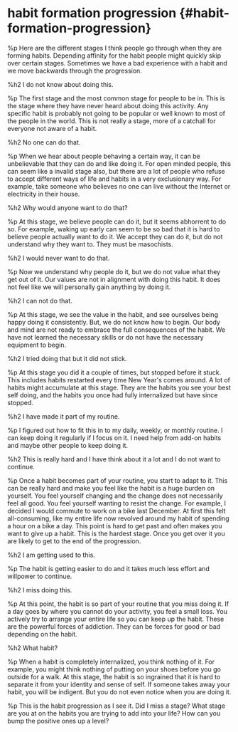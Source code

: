# habit formation progression {#habit-formation-progression}
%p
  Here are the different stages I think people go through when they are
  forming habits. Depending affinity for the habit people might quickly
  skip over certain stages. Sometimes we have a bad experience with a
  habit and we move backwards through the progression.

%h2 I do not know about doing this.

%p
  The first stage and the most common stage for people to be in. This is
  the stage where they have never heard about doing this activity. Any
  specific habit is probably not going to be popular or well known to
  most of the people in the world. This is not really a stage, more of a
  catchall for everyone not aware of a habit.

%h2 No one can do that.

%p
  When we hear about people behaving a certain way, it can be
  unbelievable that they can do and like doing it. For open minded
  people, this can seem like a invalid stage also, but there are a lot
  of people who refuse to accept different ways of life and habits in a
  very exclusionary way. For example, take someone who believes no one
  can live without the Internet or electricity in their house.

%h2 Why would anyone want to do that?

%p
  At this stage, we believe people can do it, but it seems abhorrent to
  do so. For example, waking up early can seem to be so bad that it is
  hard to believe people actually want to do it. We accept they can do
  it, but do not understand why they want to. They must be masochists.

%h2 I would never want to do that.

%p
  Now we understand why people do it, but we do not value what they get
  out of it. Our values are not in alignment with doing this habit. It
  does not feel like we will personally gain anything by doing it.

%h2 I can not do that.

%p
  At this stage, we see the value in the habit, and see ourselves being
  happy doing it consistently. But, we do not know how to begin. Our
  body and mind are not ready to embrace the full consequences of the
  habit. We have not learned the necessary skills or do not have the
  necessary equipment to begin.

%h2 I tried doing that but it did not stick.

%p
  At this stage you did it a couple of times, but stopped before it
  stuck. This includes habits restarted every time New Year's comes
  around. A lot of habits might accumulate at this stage. They are the
  habits you see your best self doing, and the habits you once had fully
  internalized but have since stopped.

%h2 I have made it part of my routine.

%p
  I figured out how to fit this in to my daily, weekly, or monthly
  routine. I can keep doing it regularly if I focus on it. I need help
  from add-on habits and maybe other people to keep doing it.

%h2
  This is really hard and I have think about it a lot and I do not
  want to continue.

%p
  Once a habit becomes part of your routine, you start to adapt to
  it. This can be really hard and make you feel like the habit is a huge
  burden on yourself. You feel yourself changing and the change does not
  necessarily feel all good. You feel yourself wanting to resist the
  change. For example, I decided I would commute to work on a bike last
  December. At first this felt all-consuming, like my entire life now
  revolved around my habit of spending a hour on a bike a day. This
  point is hard to get past and often makes you want to give up a
  habit. This is the hardest stage. Once you get over it you are likely
  to get to the end of the progression.

%h2 I am getting used to this.

%p
  The habit is getting easier to do and it takes much less effort and
  willpower to continue.

%h2 I miss doing this.

%p
  At this point, the habit is so part of your routine that you miss
  doing it. If a day goes by where you cannot do your activity, you feel
  a small loss. You actively try to arrange your entire life so you can
  keep up the habit. These are the powerful forces of addiction. They
  can be forces for good or bad depending on the habit.

%h2 What habit?

%p
  When a habit is completely internalized, you think nothing of it. For
  example, you might think nothing of putting on your shoes before you
  go outside for a walk. At this stage, the habit is so ingrained that
  it is hard to separate it from your identity and sense of self. If
  someone takes away your habit, you will be indigent. But you do not
  even notice when you are doing it.

%p
  This is the habit progression as I see it. Did I miss a stage? What
  stage are you at on the habits you are trying to add into your life?
  How can you bump the positive ones up a level?
